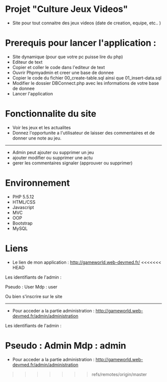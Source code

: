 # Projet "Culture Jeux Videos"

* Site pour tout connaitre des jeux videos (date de creation, equipe, etc.. )

# Prerequis pour lancer l'application :

* Site dynamique (pour que votre pc puisse lire du php)
* Editeur de text
* Copier et coller le code dans l'editeur de text
* Ouvrir Phpmyadmin et creer une base de donnee
* Copier le code du fichier 00_create-table.sql ainsi que 01_insert-data.sql
* Modifier le dossier DBConnect.php avec les informations de votre base de donnee
* Lancer l'application

# Fonctionnalite du site

* Voir les jeux et les actualites 
* Donnez l'opportunite a l'utilisateur de laisser des commentaires et de donner une note au jeu.

-----------------

* Admin peut ajouter ou supprimer un jeu
* ajouter modifier ou supprimer une actu
* gerer les commentaires signaler (approuver ou supprimer)

# Environnement

* PHP 5.5.12
* HTML/CSS
* Javascript
* MVC
* OOP
* Bootstrap
* MySQL

# Liens 

* Le lien de mon application : http://gameworld.web-devmed.fr/
<<<<<<< HEAD

Les identifiants de l'admin :

Pseudo : User
Mdp : user

Ou bien s'inscrire sur le site

-----------------

* Pour acceder a la partie administration : http://gameworld.web-devmed.fr/admin/administration

Les identifiants de l'admin :

Pseudo : Admin
Mdp : admin
=======
* Pour acceder a la partie administration : http://gameworld.web-devmed.fr/admin/administration
>>>>>>> refs/remotes/origin/master



